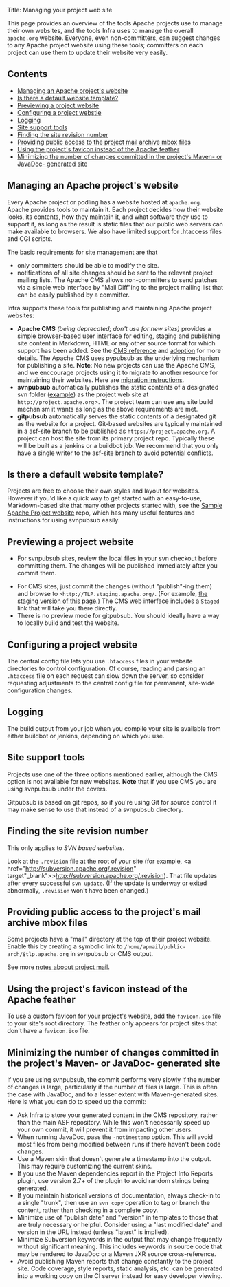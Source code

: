 Title: Managing your project web site

This page provides an overview of the tools Apache projects use to manage their own websites, and the tools Infra uses to manage the overall `apache.org` website. Everyone, even non-committers, can suggest changes to any Apache project website using these tools; committers on each project can use them to update their website very easily.

<h2>Contents</h2>

<ul>
<li><a href="#intro">Managing an Apache project's website</a></li>
<li><a href="#default">Is there a default website template?</a></li>
<li><a href="#preview">Previewing a project website</a></li>
<li><a href="#configure">Configuring a project webstie</a></li>
<li><a href="#logging">Logging</a></li>
<li><a href="#which-tools-do-i-have-to-use">Site support tools</a></li>
<li><a href="#svnpubsub-revision">Finding the site revision number</a></li>
<li><a href="#mail">Providing public access to the project mail archive mbox files</a></li>
<li><a href="#feather">Using the project's favicon instead of the Apache feather</a></li>
<li><a href="#generated">Minimizing the number of changes committed in the project's Maven- or JavaDoc- generated site</a></li>
</ul>

<h2 id="intro">Managing an Apache project's website</h2>

Every Apache project or podling has a website hosted at `apache.org`. Apache provides tools to maintain it. Each project decides how their website looks, its contents, how they maintain it, and what software they use to support it, as long as the result is static files that our public web servers can make available to browsers. We also have limited support for .htaccess files and CGI scripts.

The basic requirements for site management are that 

  - only committers should be able to modify the site.
  - notifications of all site changes should be sent to the relevant project mailing lists. The Apache CMS allows non-committers to send  patches via a simple web interface by "Mail Diff"ing to the project  mailing list that can be easily published by a committer.

Infra supports these tools for publishing and maintaining Apache project websites:

  - **Apache CMS** _(being deprecated; don't use for new sites)_ provides a simple browser-based user interface for editing, staging and publishing site content in Markdown, HTML or any other source format for which support has been added. See the <a href="cmsref">CMS reference</a> and <a href="cmsadoption">adoption</a> for more details. The Apache CMS uses pypubsub as the underlying mechanism for publishing a site. **Note**: No new projects can use the Apache CMS, and we enccourage projects using it to migrate to another resource for maintaining their websites. Here are <a href="https://cwiki.apache.org/confluence/display/INFRA/Migrate+your+project+website+from+the+Apache+CMS" target="_blank">migration instructions</a>.
  - **svnpubsub** automatically publishes the static contents of a designated svn folder (<a href="https://svn.apache.org/repos/asf/ant/site/ant/production/" target="_blank">example</a>) as the project web site at `http://project.apache.org`>. The project team can use any site build mechanism it wants as long as the above requirements are met.
  - **gitpubsub** automatically serves the static contents of a designated git as the website for a project. Git-based websites are typically maintained in a asf-site branch to be published as `https://project.apache.org`. A project can host the site from its primary project repo. Typically these will be built as a jenkins or a buildbot job. We recommend that you only have a single writer to the asf-site branch to avoid potential conflicts.
  
<h2 id="default">Is there a default website template?</h2>

Projects are free to choose their own styles and layout for websites. However if you'd like a quick way to get started with an easy-to-use, Markdown-based site that many other projects started with, see the <a href="https://github.com/apache/apache-website-template">Sample Apache Project website</a> repo, which has many useful features and instructions for using svnpubsub easily.

<h2 id="preview">Previewing a project website</h2>

  - For svnpubsub sites, review the local files in your svn checkout before committing them. The changes will be published immediately after you commit them.</p>
  - For CMS sites, just commit the changes (without "publish"-ing them) and browse to `>http://TLP.staging.apache.org/`. (For example, <a href="https://www.staging.apache.org/dev/project-site">the staging version of this page</a>.)  The CMS web interface includes a `Staged` link that will take you there directly.
  - There is no preview mode for gitpubsub. You should ideally have a way to locally build and test the website.
  
<h2 id="configure">Configuring a project website</h2>

The central config file lets you use `.htaccess` files in your website directories to control configuration. Of course, reading and
parsing an `.htaccess` file on each request can slow down the server, so consider requesting adjustments to the central config file for
permanent, site-wide configuration changes.

<h2 id="logging">Logging</h2>

The build output from your job when you compile your site is available from either buildbot or jenkins, depending on which you use.

<h2 id="which-tools-do-i-have-to-use">Site support tools</h2>

Projects use one of the three options mentioned earlier, although the CMS option is not available for new websites. **Note** that if you use CMS you are using svnpubsub under the covers.

Gitpubsub is based on git repos, so if you're using Git for source control it may make sense to use that instead of a svnpubsub directory.

<h2 id="svnpubsub-revision">Finding the site revision number</h2>

This only applies to _SVN based websites_.

Look at the `.revision` file at the root of your site (for example, <a href="http://subversion.apache.org/.revision" target"_blank">>http://subversion.apache.org/.revision</a>). That file updates after every successful <code>svn update</code>. (If the update is underway or exited abnormally, `.revision` won't have been changed.)

<h2 id="mail">Providing public access to the project's mail archive mbox files</h2>

Some projects have a "mail" directory at the top of their project website. Enable this by creating a symbolic link  to `/home/apmail/public-arch/$tlp.apache.org` in svnpubsub or CMS output.

See more <a href="https://apache.org/dev/#mail" target="_blank">notes aboout project mail</a>.

<h2 id="feather">Using the project's favicon instead of the Apache feather</h2>

To use a custom favicon for your project's website, add the `favicon.ico` file to your site's root directory. The feather only appears for project sites that don't have a `favicon.ico` file.

<h2 id="generated">Minimizing the number of changes committed in the project's Maven- or JavaDoc- generated site</h2>

If you are using svnpubsub, the commit performs very slowly if the number of changes is large, particularly if the number of files is large. This is often the case with JavaDoc, and to a lesser extent with Maven-generated sites. Here is what you can do to speed up the commit:

  - Ask Infra to store your generated content in the CMS repository, rather than the main ASF repository. While this won't necessarily speed up your own commit, it will prevent it from impacting other users.
  - When running JavaDoc, pass the `-notimestamp` option. This will avoid most files from being modified between runs if there haven't been code changes.
  - Use a Maven skin that doesn't generate a timestamp into the output. This may require customizing the current skins.
  - If you use the Maven dependencies report in the Project Info Reports plugin, use version 2.7+ of the plugin to avoid random strings being generated.
  - If you maintain historical versions of documentation, always check-in to a single "trunk", then use an `svn copy` operation to tag or branch the content, rather than checking in a complete copy.
  - Minimize use of "publish date" and "version" in templates to those that are truly necessary or helpful. Consider using a "last modified date" and version in the URL instead (unless "latest" is implied).
  - Minimize Subversion keywords in the output that may change frequently without significant meaning. This includes keywords in source code that may be rendered to JavaDoc or a Maven JXR source cross-reference.
  - Avoid publishing Maven reports that change constantly to the project site. Code coverage, style reports, static analysis, etc. can be generated into a working copy on the CI server instead for easy developer viewing.
